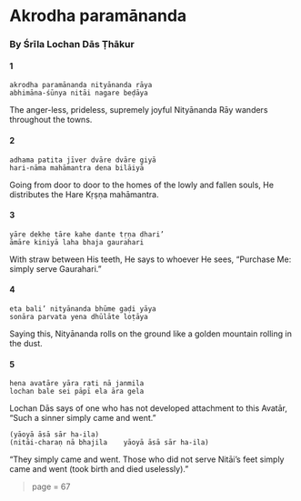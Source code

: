 # Akrodha paramānanda

### By Śrīla Lochan Dās Ṭhākur

#### 1

    akrodha paramānanda nityānanda rāya
    abhimāna-śūnya nitāi nagare beḍāya

The anger-less, prideless, supremely joyful Nityānanda Rāy wanders throughout the towns.

#### 2

    adhama patita jīver dvāre dvāre giyā
    hari-nāma mahāmantra dena bilāiyā

Going from door to door to the homes of the lowly and fallen souls, He distributes the Hare Kṛṣṇa mahāmantra.

#### 3

    yāre dekhe tāre kahe dante tṛṇa dhari’
    āmāre kiniyā laha bhaja gaurahari

With straw between His teeth, He says to whoever He sees, “Purchase Me: simply serve Gaurahari.”

#### 4

    eta bali’ nityānanda bhūme gaḍi yāya
    sonāra parvata yena dhūlāte loṭāya

Saying this, Nityānanda rolls on the ground like a golden mountain rolling in the dust.

#### 5

    hena avatāre yāra rati nā janmila
    lochan bale sei pāpī ela āra gela

Lochan Dās says of one who has not developed attachment to this Avatār, “Such a sinner simply came and went.”

    (yāoyā āsā sār ha-ila)
    (nitāi-charaṇ nā bhajila    yāoyā āsā sār ha-ila)

“They simply came and went. Those who did not serve Nitāi’s feet simply came and went (took birth and died uselessly).”


> page = 67
